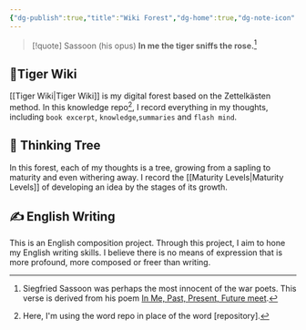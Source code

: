```yaml
---
{"dg-publish":true,"title":"Wiki Forest","dg-home":true,"dg-note-icon":"signpost","dg-pinned":true,"permalink":"/Wiki Forest/","pinned":true,"tags":["gardenEntry"],"dgPassFrontmatter":true,"noteIcon":"signpost","created":"","updated":""}
---
```



> [!quote] Sassoon (his opus)
> **In me the tiger sniffs the rose.**[^1]



## 🐯Tiger Wiki 

[[Tiger Wiki\|Tiger Wiki]] is my digital forest based on the Zettelkästen method. In this knowledge repo[^2], I record everything in my thoughts, including `book excerpt`, `knowledge`,`summaries` and `flash mind`.


## 🌲 Thinking Tree

In this forest, each of my thoughts is a tree, growing from a sapling to maturity and even withering away. I record the [[Maturity Levels\|Maturity Levels]] of developing an idea by the stages of its growth.


## ✍️ English Writing

This is an English composition project. Through this project, I aim to hone my English writing skills. I believe there is no means of expression that is more profound, more composed or freer than writing.

[^1]: Siegfried Sassoon was perhaps the most innocent of the war poets. This verse is derived from his poem [In Me, Past, Present, Future meet](https://allpoetry.com/In-Me,-Past,-Present,-Future-meet).
[^2]: Here, I'm using the word repo in place of the word [repository].